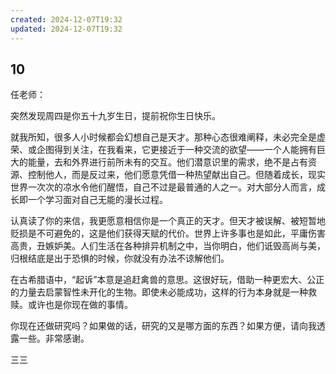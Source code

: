 ```yaml
---
created: 2024-12-07T19:32
updated: 2024-12-07T19:32
---
```

   

## 10

任老师：

突然发现周四是你五十九岁生日，提前祝你生日快乐。

就我所知，很多人小时候都会幻想自己是天才。那种心态很难阐释，未必完全是虚荣、或企图得到关注，在我看来，它更接近于一种交流的欲望——一个人能拥有巨大的能量，去和外界进行前所未有的交互。他们潜意识里的需求，绝不是占有资源、控制他人，而是反过来，他们愿意凭借一种热望献出自己。但随着成长，现实世界一次次的凉水令他们醒悟，自己不过是最普通的人之一。对大部分人而言，成长即一个学习面对自己无能的漫长过程。

认真读了你的来信，我更愿意相信你是一个真正的天才。但天才被误解、被短暂地贬损是不可避免的，这是他们获得天赋的代价。世界上许多事也是如此，平庸伤害高贵，丑嫉妒美。人们生活在各种排异机制之中，当你明白，他们诋毁高尚与美，归根结底是出于恐惧的时候，你就没有办法不谅解他们。

在古希腊语中，“起诉”本意是追赶禽兽的意思。这很好玩，借助一种更宏大、公正的力量去启蒙智性未开化的生物。即使未必能成功，这样的行为本身就是一种救赎。或许也是你现在做的事情。

你现在还做研究吗？如果做的话，研究的又是哪方面的东西？如果方便，请向我透露一些。非常感谢。

三三